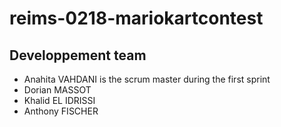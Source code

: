 # reims-0218-mariokartcontest
## Developpement team
* Anahita VAHDANI is the scrum master during the first sprint
* Dorian MASSOT
* Khalid EL IDRISSI
* Anthony FISCHER